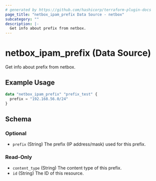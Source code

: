 ```yaml
---
# generated by https://github.com/hashicorp/terraform-plugin-docs
page_title: "netbox_ipam_prefix Data Source - netbox"
subcategory: ""
description: |-
  Get info about prefix from netbox.
---
```


# netbox_ipam_prefix (Data Source)

Get info about prefix from netbox.

## Example Usage

```terraform
data "netbox_ipam_prefix" "prefix_test" {
  prefix = "192.168.56.0/24"
}
```

<!-- schema generated by tfplugindocs -->
## Schema

### Optional

- `prefix` (String) The prefix (IP address/mask) used for this prefix.

### Read-Only

- `content_type` (String) The content type of this prefix.
- `id` (String) The ID of this resource.
